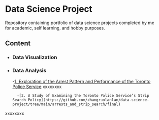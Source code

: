 # Data Science Project
Repository containing portfolio of data science projects completed by me for academic, self learning, and hobby purposes.

## Content

- ### Data Visualization

- ### Data Analysis
	-[1. Exploration of the Arrest Pattern and Performance of the Toronto Police Service](https://github.com/zhangruolanlan/data-science-project/tree/main/arrests_and_strip_search/Midterm)
xxxxxxxx

        -[2. A Study of Examining the Toronto Police Service’s Strip Search Policy](https://github.com/zhangruolanlan/data-science-project/tree/main/arrests_and_strip_search/final)
xxxxxxxx


